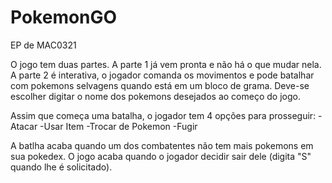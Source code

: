 # PokemonGO
EP de MAC0321

O jogo tem duas partes.
A parte 1 já vem pronta e não há o que mudar nela.
A parte 2 é interativa, o jogador comanda os movimentos e pode batalhar com pokemons selvagens quando está em um bloco de grama.
Deve-se escolher digitar o nome dos pokemons desejados ao começo do jogo.

Assim que começa uma batalha, o jogador tem 4 opções para prosseguir:
 -Atacar
 -Usar Item
 -Trocar de Pokemon
 -Fugir

A batlha acaba quando um dos combatentes não tem mais pokemons em sua pokedex.
O jogo acaba quando o jogador decidir sair dele (digita "S" quando lhe é solicitado).

